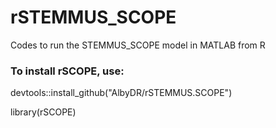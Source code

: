 # rSTEMMUS_SCOPE
Codes to run the STEMMUS_SCOPE model in MATLAB from R

### To install rSCOPE, use:
devtools::install_github("AlbyDR/rSTEMMUS.SCOPE")

library(rSCOPE)
